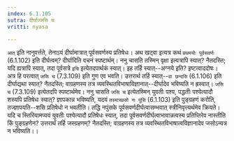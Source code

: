 ```yaml
---
index: 6.1.105
sutra: दीर्घाज्जसि च
vritti: nyasa

---
```

`आत्` इति नानुवर्त्तते, तेनाऽयं दीर्घामात्रात् पूर्वसवर्णस्य प्रतिषेधः। अथ खट्वा इत्यत्र कथं `प्रथमयोः पूर्वसवर्णः` (6.1.102) इति दीर्घत्वम्? दीर्घादिति वचनं स्पष्टार्थम्। ननु चासति तस्मिन् वृक्षा इत्यत्रापि स्यात्? नैतदस्ति; यदि ह्यत्रापि स्यात्, तदा पूर्वसत्रे `इचि` इत्येतदपार्थकं स्यात्। इह तर्हि स्यात्--अग्नये इति? इष्टत्वाददोषः। अत्र हि परत्वात् `जसि च` (7.3.109) इति गुण एव भवति। उत्तरार्थ तर्हि स्यात्--`वा छन्दसि` (6.1.106) इति दीर्घाद्यथा स्यात्? नैतदस्ति; वाग्रहणस्य तत्र व्यवस्थितविभाषाविज्ञानात्--दीर्घादेव भविष्यति न ह्रस्वात्। `जसि च` (7.3.109) इत्येतदपि स्पष्टार्थमेव। ननु चासति `जसि च` इत्येतस्मिन् युवतीः पश्य, पद्धतीः पश्येत्यादौ शस्यपि प्रतिषेधः स्यात्? ज्ञापकान्न भविष्यति, यदयं `तस्माच्छसो नः पुंसि` (6.1.103) इति पुङ्ग्रहणं करोति, तज्ज्ञापयति--शसि प्रतिषेधो न भवतीति। तद्धि नपुंसके पूर्वसवर्णदीर्घत्वासम्भवात् स्त्रीनिवृत्त्यर्थमेव क्रियते। यदि च स्तिरियामप्ययं युवतीः पश्येत्यादौ प्रतिषेधः स्यात्, तदा पूर्वसवर्णदीर्घत्वाभावान्नत्वस्य प्रतिप्तिरेव नास्तीति किं पुङ्ग्रहणेन? उत्तरार्थं तर्हि जस्ग्रहणम्? नैतदस्ति; वाग्रहणस्य तत्र व्यवस्थितविभाषात्वविज्ञानादेव जसोऽन्यत्र न भविष्यति।।